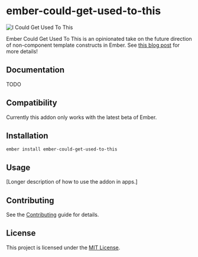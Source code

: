 ember-could-get-used-to-this
==============================================================================

![I Could Get Used To This](https://media.giphy.com/media/Q5LcPLQxjB1ZOm7Ozs/giphy.gif)

Ember Could Get Used To This is an opinionated take on the future direction of
non-component template constructs in Ember. See [this blog post](https://www.pzuraq.com/introducing-use/)
for more details!

Documentation
------------------------------------------------------------------------------

TODO

Compatibility
------------------------------------------------------------------------------

Currently this addon only works with the latest beta of Ember.


Installation
------------------------------------------------------------------------------

```
ember install ember-could-get-used-to-this
```


Usage
------------------------------------------------------------------------------

[Longer description of how to use the addon in apps.]


Contributing
------------------------------------------------------------------------------

See the [Contributing](CONTRIBUTING.md) guide for details.


License
------------------------------------------------------------------------------

This project is licensed under the [MIT License](LICENSE.md).
